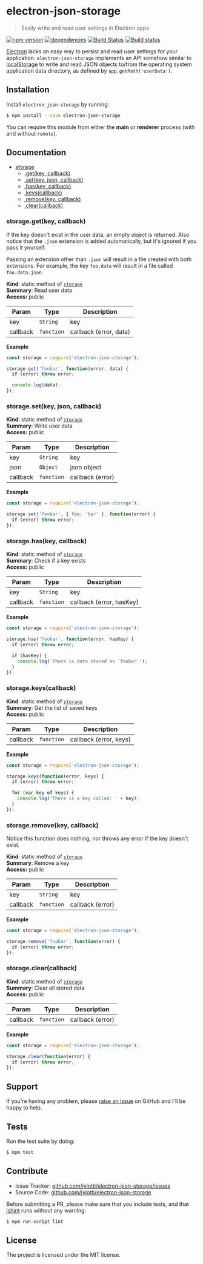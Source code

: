electron-json-storage
=====================

> Easily write and read user settings in Electron apps

[![npm version](https://badge.fury.io/js/electron-json-storage.svg)](http://badge.fury.io/js/electron-json-storage)
[![dependencies](https://david-dm.org/jviotti/electron-json-storage.svg)](https://david-dm.org/jviotti/electron-json-storage)
[![Build Status](https://travis-ci.org/jviotti/electron-json-storage.svg?branch=master)](https://travis-ci.org/jviotti/electron-json-storage)
[![Build status](https://ci.appveyor.com/api/projects/status/ulwk1nnh7l8209xg/branch/master?svg=true)](https://ci.appveyor.com/project/jviotti/electron-json-storage/branch/master)

[Electron](http://electron.atom.io) lacks an easy way to persist and read user settings for your application. `electron-json-storage` implements an API somehow similar to [localStorage](https://developer.mozilla.org/en/docs/Web/API/Window/localStorage) to write and read JSON objects to/from the operating system application data directory, as defined by `app.getPath('userData')`.

Installation
------------

Install `electron-json-storage` by running:

```sh
$ npm install --save electron-json-storage
```

You can require this module from either the **main** or **renderer** process (with and without `remote`).

Documentation
-------------


* [storage](#module_storage)
    * [.get(key, callback)](#module_storage.get)
    * [.set(key, json, callback)](#module_storage.set)
    * [.has(key, callback)](#module_storage.has)
    * [.keys(callback)](#module_storage.keys)
    * [.remove(key, callback)](#module_storage.remove)
    * [.clear(callback)](#module_storage.clear)

<a name="module_storage.get"></a>
### storage.get(key, callback)
If the key doesn't exist in the user data, an empty object is returned.
Also notice that the `.json` extension is added automatically, but it's
ignored if you pass it yourself.

Passing an extension other than `.json` will result in a file created
with both extensions. For example, the key `foo.data` will result in a file
called `foo.data.json`.

**Kind**: static method of <code>[storage](#module_storage)</code>  
**Summary**: Read user data  
**Access:** public  

| Param | Type | Description |
| --- | --- | --- |
| key | <code>String</code> | key |
| callback | <code>function</code> | callback (error, data) |

**Example**  
```js
const storage = require('electron-json-storage');

storage.get('foobar', function(error, data) {
  if (error) throw error;

  console.log(data);
});
```
<a name="module_storage.set"></a>
### storage.set(key, json, callback)
**Kind**: static method of <code>[storage](#module_storage)</code>  
**Summary**: Write user data  
**Access:** public  

| Param | Type | Description |
| --- | --- | --- |
| key | <code>String</code> | key |
| json | <code>Object</code> | json object |
| callback | <code>function</code> | callback (error) |

**Example**  
```js
const storage = require('electron-json-storage');

storage.set('foobar', { foo: 'bar' }, function(error) {
  if (error) throw error;
});
```
<a name="module_storage.has"></a>
### storage.has(key, callback)
**Kind**: static method of <code>[storage](#module_storage)</code>  
**Summary**: Check if a key exists  
**Access:** public  

| Param | Type | Description |
| --- | --- | --- |
| key | <code>String</code> | key |
| callback | <code>function</code> | callback (error, hasKey) |

**Example**  
```js
const storage = require('electron-json-storage');

storage.has('foobar', function(error, hasKey) {
  if (error) throw error;

  if (hasKey) {
    console.log('There is data stored as `foobar`');
  }
});
```
<a name="module_storage.keys"></a>
### storage.keys(callback)
**Kind**: static method of <code>[storage](#module_storage)</code>  
**Summary**: Get the list of saved keys  
**Access:** public  

| Param | Type | Description |
| --- | --- | --- |
| callback | <code>function</code> | callback (error, keys) |

**Example**  
```js
const storage = require('electron-json-storage');

storage.keys(function(error, keys) {
  if (error) throw error;

  for (var key of keys) {
    console.log('There is a key called: ' + key);
  }
});
```
<a name="module_storage.remove"></a>
### storage.remove(key, callback)
Notice this function does nothing, nor throws any error
if the key doesn't exist.

**Kind**: static method of <code>[storage](#module_storage)</code>  
**Summary**: Remove a key  
**Access:** public  

| Param | Type | Description |
| --- | --- | --- |
| key | <code>String</code> | key |
| callback | <code>function</code> | callback (error) |

**Example**  
```js
const storage = require('electron-json-storage');

storage.remove('foobar', function(error) {
  if (error) throw error;
});
```
<a name="module_storage.clear"></a>
### storage.clear(callback)
**Kind**: static method of <code>[storage](#module_storage)</code>  
**Summary**: Clear all stored data  
**Access:** public  

| Param | Type | Description |
| --- | --- | --- |
| callback | <code>function</code> | callback (error) |

**Example**  
```js
const storage = require('electron-json-storage');

storage.clear(function(error) {
  if (error) throw error;
});
```

Support
-------

If you're having any problem, please [raise an issue](https://github.com/jviotti/electron-json-storage/issues/new) on GitHub and I'll be happy to help.

Tests
-----

Run the test suite by doing:

```sh
$ npm test
```

Contribute
----------

- Issue Tracker: [github.com/jviotti/electron-json-storage/issues](https://github.com/jviotti/electron-json-storage/issues)
- Source Code: [github.com/jviotti/electron-json-storage](https://github.com/jviotti/electron-json-storage)

Before submitting a PR, please make sure that you include tests, and that [jshint](http://jshint.com) runs without any warning:

```sh
$ npm run-script lint
```

License
-------

The project is licensed under the MIT license.
